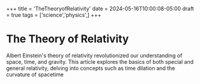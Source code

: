 +++
title = 'TheTheoryofRelativity'
date = 2024-05-16T10:00:08-05:00
draft = true
tags = ['science','physics',]
+++

# The Theory of Relativity

Albert Einstein's theory of relativity revolutionized our understanding of space, time, and gravity. This article explores the basics of both special and general relativity, delving into concepts such as time dilation and the curvature of spacetime